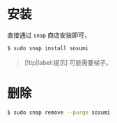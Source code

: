 # 安装

直接通过 `snap` 商店安装即可，

```bash
$ sudo snap install sosumi
```

> [!tip|label:提示]
>可能需要梯子。


# 删除

```bash
$ sudo snap remove --purge sosumi
```